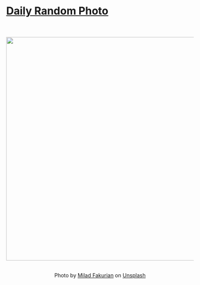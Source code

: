 # [Daily Random Photo](https://www.dailyrandomphoto.com/)

<div align="center">
  <br>
  <br>
  <a href="https://www.dailyrandomphoto.com/p/2023/2023-01-13/"><img src="https://images.unsplash.com/photo-1671519821564-ced7e41ee7ae?crop=entropy&cs=tinysrgb&fit=max&fm=jpg&ixid=Mnw3NzUwOHwwfDF8cmFuZG9tfHx8fHx8fHx8MTY3MzU3MDAwNA&ixlib=rb-4.0.3&q=80&w=1080" width="600px"></a>
  <br>
  <br>
  <p class="has-text-grey">Photo by <a href="https://unsplash.com/@fakurian?utm_source=Daily%20Random%20Photo&amp;utm_medium=referral" target="_blank" rel="noopener noreferrer">Milad Fakurian</a> on <a href="https://unsplash.com/photos/rPdxh2xl2-E?utm_source=Daily%20Random%20Photo&amp;utm_medium=referral" target="_blank" rel="noopener noreferrer">Unsplash</a></p>
</div>
